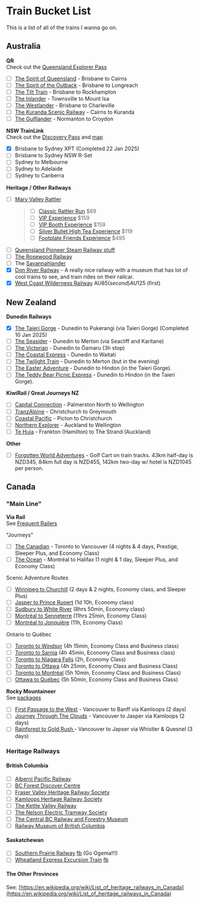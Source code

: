 # Train Bucket List

This is a list of all of the trains I wanna go on.

## Australia

**QR**<br>
Check out the [Queensland Explorer Pass](https://www.queenslandrailtravel.com.au/Documents/Fact%20Sheets%20and%20brochures/Queensland%20Explorer%20Pass.pdf)

- [ ] [The Spirit of Queensland](https://www.queenslandrailtravel.com.au/railexperiences/ourtrains/spiritofqueensland) - Brisbane to Cairns
- [ ] [The Spirit of the Outback](https://www.queenslandrailtravel.com.au/railexperiences/ourtrains/spiritoftheoutback) - Brisbane to Longreach
- [ ] [The Tilt Train](https://www.queenslandrailtravel.com.au/railexperiences/ourtrains/tilttrain) - Brisbane to Rockhampton
- [ ] [The Inlander](https://www.queenslandrailtravel.com.au/railexperiences/ourtrains/inlander) - Townsville to Mount Isa
- [ ] [The Westlander](https://www.queenslandrailtravel.com.au/railexperiences/ourtrains/westlander) - Brisbane to Charleville
- [ ] [The Kuranda Scenic Railway](https://www.queenslandrailtravel.com.au/railexperiences/ourtrains/kurandascenicrailway) - Cairns to Kuranda
- [ ] [The Gulflander](https://www.queenslandrailtravel.com.au/railexperiences/ourtrains/gulflander) - Normanton to Croydon

**NSW TrainLink** <br>
Check out the [Discovery Pass](https://transportnsw.info/tickets-opal/regional-tickets-fares/discovery-pass) and [map](https://transportnsw.info/regional-network-map)

- [x] Brisbane to Sydney XPT (Completed 22 Jan 2025)
- [ ] Brisbane to Sydney NSW R-Set
- [ ] Sydney to Melbourne
- [ ] Sydney to Adelaide
- [ ] Sydney to Canberra

**Heritage / Other Railways**

- [ ] [Mary Valley Rattler](https://www.maryvalleyrattler.com.au/)
  > - [ ] [Classic Rattler Run](https://www.maryvalleyrattler.com.au/train-journeys/classic-rattler-run/) $69
  > - [ ] [VIP Experience](https://www.maryvalleyrattler.com.au/packages/vip-club-car/) $159
  > - [ ] [VIP Booth Experience](https://www.maryvalleyrattler.com.au/packages/vip-booth/) $159
  > - [ ] [Silver Bullet High Tea Experience](https://www.maryvalleyrattler.com.au/train-journeys/silver-bullet-high-tea/) $119
  > - [ ] [Footplate Friends Experience](https://www.maryvalleyrattler.com.au/footplate-friends-experience/) $495
- [ ] [Queensland Pioneer Steam Railway stuff](https://www.facebook.com/QldPioneerSteamRailway)
- [ ] [The Rosewood Railway](https://www.rosewoodrailway.org.au/)
- [ ] The [Savannahlander](https://savannahlander.com.au)
- [x] [Don River Railway](https://donriverrailway.com.au/) - A really nice railway with a museum that has lot of cool trains to see, and train rides on their railcar.
- [x] [West Coast Wilderness Railway](https://wcwr.com.au/) AU$85 (second) AU$125 (first)

## New Zealand

**Dunedin Railways**

- [x] [The Taieri Gorge](https://www.dunedinrailways.co.nz/cruise-excursions/the-taieri-gorge-cruise-excursion) - Dunedin to Pukerangi (via Taieri Gorge) (Completed 10 Jan 2025)
- [ ] [The Seasider](https://www.dunedinrailways.co.nz/journeys/the-seasider-journey) - Dunedin to Merton (via Seacliff and Karitane)
- [ ] [The Victorian](https://www.dunedinrailways.co.nz/journeys/the-victorian-journey) - Dunedin to Ōamaru (3h stop)
- [ ] [The Coastal Express](https://www.dunedinrailways.co.nz/journeys/the-coastal-express) - Dunedin to Waitati
- [ ] [The Twilight Train](https://www.dunedinrailways.co.nz/journeys/twilight-train-journey) - Dunedin to Merton (but in the evening)
- [ ] [The Easter Adventure](https://www.dunedinrailways.co.nz/journeys/the-easter-adventure) - Dunedin to Hindon (in the Taieri Gorge).
- [ ] [The Teddy Bear Picnic Express](https://www.dunedinrailways.co.nz/journeys/the-teddy-bear-picnic-express) - Dunedin to Hindon (in the Taieri Gorge).

**KiwiRail / Great Journeys NZ**

- [ ] [Capital Connection](https://www.greatjourneysnz.com/capital-connection/) - Palmerston North to Wellington
- [ ] [TranzAlpine](https://www.greatjourneysnz.com/scenic-trains/tranzalpine-train/) - Christchurch to Greymouth
- [ ] [Coastal Pacific](https://www.greatjourneysnz.com/scenic-trains/coastal-pacific-train/) - Picton to Christchurch
- [ ] [Northern Explorer](https://www.greatjourneysnz.com/scenic-trains/northern-explorer-train/) - Auckland to Wellington
- [ ] [Te Huia](https://www.tehuiatrain.co.nz/) - Frankton (Hamilton) to The Strand (Auckland)

**Other**
- [ ] [Forgotten World Adventures](https://forgottenworldadventures.co.nz/) - Golf Cart on train tracks. 43km half-day is NZD345, 84km full day is NZD455, 142km two-day w/ hotel is NZD1045 per person.

## Canada

### "Main Line"

**Via Rail**<br>
See [Frequent Railers](https://www.viarail.ca/en/offers/frequent-railers)

"Journeys"

- [ ] [The Canadian](https://www.viarail.ca/en/explore-our-destinations/trains/rockies-and-pacific/toronto-vancouver-canadian) - Toronto to Vancouver (4 nights & 4 days, Prestige, Sleeper Plus, and Economy Class)
- [ ] [The Ocean](https://www.viarail.ca/en/explore-our-destinations/trains/atlantic-canada/montreal-halifax-ocean) - Montréal to Halifax (1 night & 1 day, Sleeper Plus, and Economy Class)

Scenic Adventure Routes

- [ ] [Winnipeg to Churchill](https://www.viarail.ca/en/explore-our-destinations/trains/regional-trains/winnipeg-churchill) (2 days & 2 nights, Economy class, and Sleeper Plus)
- [ ] [Jasper to Prince Rupert](https://www.viarail.ca/en/explore-our-destinations/trains/regional-trains/jasper-prince-rupert) (1d 10h, Economy class)
- [ ] [Sudbury to White River](https://www.viarail.ca/en/explore-our-destinations/trains/regional-trains/sudbury-white-river) (8hrs 50min, Economy class)
- [ ] [Montréal to Senneterre](https://www.viarail.ca/en/explore-our-destinations/trains/regional-trains/montreal-senneterre) (11hrs 25min, Economy Class)
- [ ] [Montréal to Jonquière](https://www.viarail.ca/en/explore-our-destinations/trains/regional-trains/montreal-jonquiere) (11h, Economy Class)

Ontario to Québec

- [ ] [Toronto to Windsor](https://www.viarail.ca/en/explore-our-destinations/trains/ontario-and-quebec/toronto-windsor) (4h 15min, Economy Class and Business class)
- [ ] [Toronto to Sarnia](https://www.viarail.ca/en/explore-our-destinations/trains/ontario-and-quebec/toronto-sarnia) (4h 45min, Economy Class and Business class)
- [ ] [Toronto to Niagara Falls](https://www.viarail.ca/en/explore-our-destinations/trains/ontario-and-quebec/toronto-niagara-falls) (2h, Economy Class)
- [ ] [Toronto to Ottawa](https://www.viarail.ca/en/explore-our-destinations/trains/ontario-and-quebec/toronto-ottawa) (4h 25min, Economy Class and Business Class)
- [ ] [Toronto to Montréal](https://www.viarail.ca/en/explore-our-destinations/trains/ontario-and-quebec/toronto-montreal) (5h 10min, Economy Class and Business Class)
- [ ] [Ottawa to Québec](https://www.viarail.ca/en/explore-our-destinations/trains/ontario-and-quebec/ottawa-quebec-city) (5h 50min, Economy Class and Business Class)

**Rocky Mountaineer**<br>
See [packages](https://www.rockymountaineer.com/package-search)

- [ ] [First Passage to the West](https://www.rockymountaineer.com/train-routes/first-passage-west) - Vancouver to Banff via Kamloops (2 days)
- [ ] [Journey Through The Clouds](https://www.rockymountaineer.com/train-routes/journey-through-clouds) - Vancouver to Jasper via Kamloops (2 days)
- [ ] [Rainforest to Gold Rush ](https://www.rockymountaineer.com/train-routes/rainforest-gold-rush) - Vancouver to Japser via Whistler & Quesnel (3 days)

### Heritage Railways

#### British Columbia

- [ ] [Alberni Pacific Railway](https://www.albernipacificrailway.ca/)
- [ ] [BC Forest Discover Centre](https://bcforestdiscoverycentre.com/)
- [ ] [Fraser Valley Heritage Railway Society](https://fvhrs.org/)
- [ ] [Kamloops Heritage Railway Society](https://kamrail.com/)
- [ ] [The Kettle Valley Railway](https://www.kettlevalleyrail.org/)
- [ ] [The Nelson Electric Tramway Society](https://www.nelsonstreetcar.org/)
- [ ] [The Central BC Railway and Forestry Museum](https://pgrfm.bc.ca/)
- [ ] [Railway Museum of British Columbia](https://www.wcra.org/)

#### Saskatchewan

- [ ] [Southern Prairie Railway](https://www.southernprairierailway.ca/) [fb](https://www.facebook.com/southernprairierailway/) (Go Ogema!!!)
- [ ] [Wheatland Express Excursion Train](https://wheatlandexpresstrain.ca/) [fb](https://www.facebook.com/wheatlandexpressexcursiontrain/)

#### The Other Provinces

See: [https://en.wikipedia.org/wiki/List_of_heritage_railways_in_Canada](https://en.wikipedia.org/wiki/List_of_heritage_railways_in_Canada)
